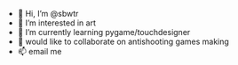 - 👋 Hi, I’m @sbwtr
- 👀 I’m interested in art
- 🌱 I’m currently learning pygame/touchdesigner
- 💞️ would like to collaborate on antishooting games making
- 📫 email me

<!---
sbwtr/sbwtr is a ✨ special ✨ repository because its `README.md` (this file) appears on your GitHub profile.
You can click the Preview link to take a look at your changes.
--->
